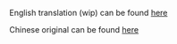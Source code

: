 English translation (wip) can be found [here](en/README.md)

Chinese original can be found [here](cn/README.md)
